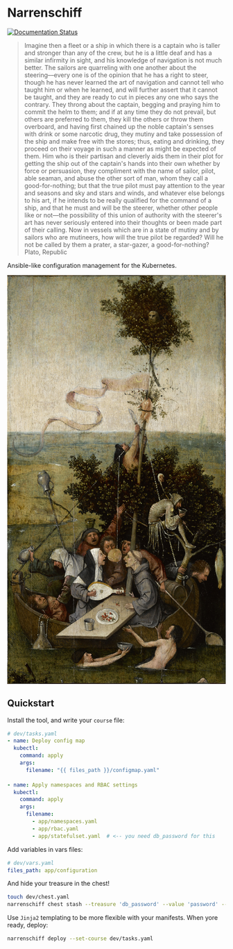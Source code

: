 # Narrenschiff

[![Documentation Status](https://readthedocs.org/projects/narrenschiff/badge/?version=latest)](https://narrenschiff.readthedocs.io/en/latest/?badge=latest)

> Imagine then a fleet or a ship in which there is a captain who is taller and stronger than any of the crew, but he is a little deaf and has a similar infirmity in sight, and his knowledge of navigation is not much better. The sailors are quarreling with one another about the steering––every one is of the opinion that he has a right to steer, though he has never learned the art of navigation and cannot tell who taught him or when he learned, and will further assert that it cannot be taught, and they are ready to cut in pieces any one who says the contrary. They throng about the captain, begging and praying him to commit the helm to them; and if at any time they do not prevail, but others are preferred to them, they kill the others or throw them overboard, and having first chained up the noble captain's senses with drink or some narcotic drug, they mutiny and take possession of the ship and make free with the stores; thus, eating and drinking, they proceed on their voyage in such a manner as might be expected of them. Him who is their partisan and cleverly aids them in their plot for getting the ship out of the captain's hands into their own whether by force or persuasion, they compliment with the name of sailor, pilot, able seaman, and abuse the other sort of man, whom they call a good-for-nothing; but that the true pilot must pay attention to the year and seasons and sky and stars and winds, and whatever else belongs to his art, if he intends to be really qualified for the command of a ship, and that he must and will be the steerer, whether other people like or not––the possibility of this union of authority with the steerer's art has never seriously entered into their thoughts or been made part of their calling. Now in vessels which are in a state of mutiny and by sailors who are mutineers, how will the true pilot be regarded? Will he not be called by them a prater, a star-gazer, a good-for-nothing?
> Plato, Republic

Ansible-like configuration management for the Kubernetes.

![Hieronymus Bosch, Das Narrenschiff](docs/_static/hieronymus_bosch.jpg)

## Quickstart

Install the tool, and write your `course` file:

```yaml
# dev/tasks.yaml
- name: Deploy config map
  kubectl:
    command: apply
    args:
      filename: "{{ files_path }}/configmap.yaml"

- name: Apply namespaces and RBAC settings
  kubectl:
    command: apply
    args:
      filename:
        - app/namespaces.yaml
        - app/rbac.yaml
        - app/statefulset.yaml  # <-- you need db_password for this
```

Add variables in vars files:

```yaml
# dev/vars.yaml
files_path: app/configuration
```

And hide your treasure in the chest!

```sh
touch dev/chest.yaml
narrenschiff chest stash --treasure 'db_password' --value 'password' --location 'dev/'
```

Use `Jinja2` templating to be more flexible with your manifests. When yore ready, deploy:

```sh
narrenschiff deploy --set-course dev/tasks.yaml
```
